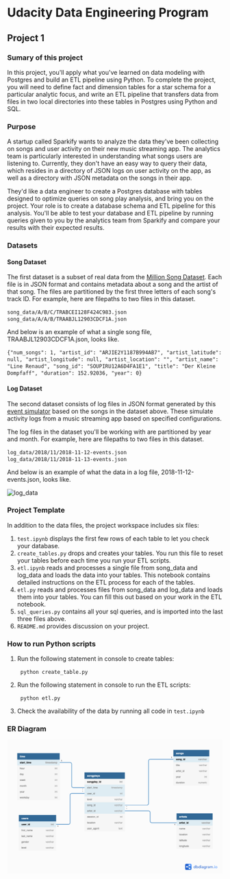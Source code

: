 # Udacity Data Engineering Program

## Project 1

### Sumary of this project

In this project, you'll apply what you've learned on data modeling with Postgres and build an ETL pipeline using Python. To complete the project, you will need to define fact and dimension tables for a star schema for a particular analytic focus, and write an ETL pipeline that transfers data from files in two local directories into these tables in Postgres using Python and SQL.

### Purpose

A startup called Sparkify wants to analyze the data they've been collecting on songs and user activity on their new music streaming app. The analytics team is particularly interested in understanding what songs users are listening to. Currently, they don't have an easy way to query their data, which resides in a directory of JSON logs on user activity on the app, as well as a directory with JSON metadata on the songs in their app.

They'd like a data engineer to create a Postgres database with tables designed to optimize queries on song play analysis, and bring you on the project. Your role is to create a database schema and ETL pipeline for this analysis. You'll be able to test your database and ETL pipeline by running queries given to you by the analytics team from Sparkify and compare your results with their expected results.

### Datasets

#### Song Dataset

The first dataset is a subset of real data from the [Million Song Dataset](https://labrosa.ee.columbia.edu/millionsong/). Each file is in JSON format and contains metadata about a song and the artist of that song. The files are partitioned by the first three letters of each song's track ID. For example, here are filepaths to two files in this dataset.

    song_data/A/B/C/TRABCEI128F424C983.json
    song_data/A/A/B/TRAABJL12903CDCF1A.json

And below is an example of what a single song file, TRAABJL12903CDCF1A.json, looks like.

    {"num_songs": 1, "artist_id": "ARJIE2Y1187B994AB7", "artist_latitude": null, "artist_longitude": null, "artist_location": "", "artist_name": "Line Renaud", "song_id": "SOUPIRU12A6D4FA1E1", "title": "Der Kleine Dompfaff", "duration": 152.92036, "year": 0}

#### Log Dataset

The second dataset consists of log files in JSON format generated by this [event simulator](https://github.com/Interana/eventsim) based on the songs in the dataset above. These simulate activity logs from a music streaming app based on specified configurations.

The log files in the dataset you'll be working with are partitioned by year and month. For example, here are filepaths to two files in this dataset.

    log_data/2018/11/2018-11-12-events.json
    log_data/2018/11/2018-11-13-events.json

And below is an example of what the data in a log file, 2018-11-12-events.json, looks like.

![log_data](https://video.udacity-data.com/topher/2019/February/5c6c15e9_log-data/log-data.png)

### Project Template

In addition to the data files, the project workspace includes six files:

1. `test.ipynb` displays the first few rows of each table to let you check your database.
2. `create_tables.py` drops and creates your tables. You run this file to reset your tables before each time you run your ETL scripts.
3. `etl.ipynb` reads and processes a single file from song_data and log_data and loads the data into your tables. This notebook contains detailed instructions on the ETL process for each of the tables.
4. `etl.py` reads and processes files from song_data and log_data and loads them into your tables. You can fill this out based on your work in the ETL notebook.
5. `sql_queries.py` contains all your sql queries, and is imported into the last three files above.
6. `README.md` provides discussion on your project.

### How to run Python scripts

1. Run the following statement in console to create tables:

        python create_table.py

2. Run the following statement in console to run the ETL scripts:

        python etl.py

3. Check the availability of the data by running all code in `test.ipynb`

### ER Diagram

![ER Diagram](udacity-data-engineering-project-1.png)
